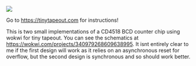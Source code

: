![](../../workflows/wokwi/badge.svg)

Go to https://tinytapeout.com for instructions!

This is two small implementations of a CD4518 BCD counter chip using wokwi for tiny tapeout. You can see the schematics at https://wokwi.com/projects/340979268609638995.
It isnt entirely clear to me if the first design will work as it relies on an asynchronous reset for overflow, but the second design is synchronous and so should work
better.
